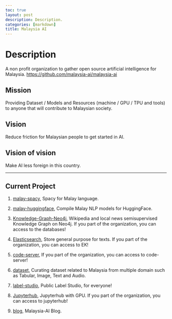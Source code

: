 ```yaml
---
toc: true
layout: post
description: Description.
categories: [markdown]
title: Malaysia AI
---
```

# Description

A non profit organization to gather open source artificial intelligence for Malaysia. https://github.com/malaysia-ai/malaysia-ai

## Mission

Providing Dataset / Models and Resources (machine / GPU / TPU and tools) to anyone that will contribute to Malaysian society.

## Vision

Reduce friction for Malaysian people to get started in AI.

## Vision of vision

Make AI less foreign in this country.

---

## Current Project

1. [malay-spacy](https://github.com/malaysia-ai/malay-spacy), Spacy for Malay language.

2. [malay-huggingface](https://github.com/malaysia-ai/malay-huggingface), Compile Malay NLP models for HuggingFace.

3. [Knowledge-Graph-Neo4j](https://github.com/malaysia-ai/Knowledge-Graph-Neo4j),
Wikipedia and local news semisupervised Knowledge Graph on Neo4j. If you part of the organization, you can access to the databases!

4. [Elasticsearch](https://github.com/malaysia-ai/Elasticsearch),
Store general purpose for texts. If you part of the organization, you can access to EK!

5. [code-server](https://github.com/malaysia-ai/code-server), If you part of the organization, you can access to code-server!

6. [dataset](https://github.com/malaysia-ai/dataset), Curating dataset related to Malaysia from multiple domain such as Tabular, Image, Text and Audio.

7. [label-studio](https://github.com/malaysia-ai/label-studio), Public Label Studio, for everyone!

8. [Jupyterhub](https://github.com/malaysia-ai/Jupyterhub), Jupyterhub with GPU. If you part of the organization, you can access to jupyterhub!

9. [blog](https://github.com/malaysia-ai/blog), Malaysia-AI Blog.
